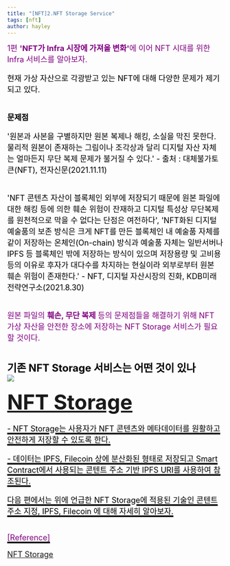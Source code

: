 ```yaml
---
title: "[NFT]2.NFT Storage Service"
tags: [nft]
author: hayley
---
```

<html>
    <body>
        <font size="4" color="purple" >
        <div>1편 <b>'NFT가 Infra 시장에 가져올 변화'</b>에 이어 NFT 시대를 위한 Infra 서비스를 알아보자.
        <font size="4" color="black">
        <p>현재 가상 자산으로 각광받고 있는 NFT에 대해 다양한 문제가 제기되고 있다.
        <br><br>
        <p><b> 문제점</b>  
        <p><font-style="italic">'원본과 사본을 구별하지만 원본 복제나 해킹, 소실을 막진 못한다. 물리적 원본이 존재하는 그림이나 조각상과 달리 디지털 자산 자체는 얼마든지 무단 복제 문제가 불거질 수 있다.' - 출처 : 대체불가토큰(NFT), 전자신문(2021.11.11)
        <br><br>
        <p>'NFT 콘텐츠 자산이 블록체인 외부에 저장되기 때문에 원본 파일에 대한 해킹 등에 의한 훼손 위험이 잔재하고 디지털 특성상 무단복제를 원천적으로 막을 수 없다는 단점은 여전하다', 'NFT화된 디지털 예술품의 보존 방식은 크게 NFT를 만든 블록체인 내 예술품 자체를 같이 저장하는 온체인(On-chain) 방식과 예술품 자체는 일반서버나 IPFS 등 블록체인 밖에 저장하는 방식이 있으며 저장용량 및 고비용 등의 이유로 후자가 대다수를 차지하는 현실이라 외부로부터 원본 훼손 위험이 존재한다.' - NFT, 디지털 자산시장의 진화, KDB미래전략연구소(2021.8.30)</font>
         <br><br>
         <p>원본 파일의 <b>훼손, 무단 복제</b> 등의 문제점들을 해결하기 위해 NFT 가상 자산을 안전한 장소에 저장하는 NFT Storage 서비스가 필요할 것이다.
        <br><br> 
        <p> <font size="5" color="black"><b>기존 NFT Storage 서비스는 어떤 것이 있나</b>
        <br><img src="https://nft.storage/images/logo-nft.storage.svg" align="center">
        <p><font size="7" color="purple"><a href="https://nft.storage/"><b>NFT Storage</b>
        <p><font size="4" color="black">- NFT Storage는 사용자가 NFT 콘텐츠와 메타데이터를 원활하고 안전하게 저장할 수 있도록 한다.
        <p>- 데이터는 IPFS, Filecoin 상에 분산화된 형태로 저장되고 Smart Contract에서 사용되는 콘텐트 주소 기반 IPFS URI를 사용하여 참조된다. 
        <br>
        <p>다음 편에서는 위에 언급한 NFT Storage에 적용된 기술인 콘텐트 주소 지정, IPFS, Filecoin 에 대해 자세히 알아보자.
         <br><br>
          <p> <font size="4" color="purple">[Reference]
          <p><a href="https://nft.storage/">NFT Storage 
     
          
    



